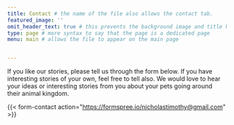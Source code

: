 ```yaml
---
title: Contact # the name of the file also allows the contact tab. 
featured_image: ''
omit_header_text: true # this prevents the background image and title header to be generated
type: page # more syntax to say that the page is a dedicated page
menu: main # allows the file to appear on the main page


---
```

If you like our stories, please tell us through the form below. If you have interesting stories of your own, feel free to tell also. We would love to hear your ideas or interesting stories from you about your pets going around their animal kingdom.

{{< form-contact action="https://formspree.io/nicholastimothy@gmail.com"  >}} 